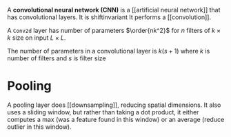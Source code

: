 A **convolutional neural network (CNN)** is a [[artificial neural network]] that has convolutional layers. It is shiftinvariant It performs a [[convolution]].

A `Conv2d` layer has number of parameters $\order{nk^2}$ for $n$ filters of $k \times k$ size on input $L \times L$.

The number of parameters in a convolutional layer is $k(s + 1)$ where $k$ is number of filters and $s$ is filter size

# Pooling

A pooling layer does [[downsampling]], reducing spatial dimensions. It also uses a sliding window, but rather than taking a dot product, it either computes a max (was a feature found in this window) or an average (reduce outlier in this window).
